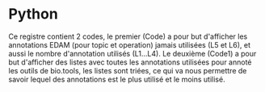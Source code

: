 # Python
Ce registre contient 2 codes, le premier (Code) a pour but d'afficher les annotations EDAM (pour topic et operation) jamais utilisées (L5 et L6), et aussi le nombre d'annotation 
utilisés (L1...L4).
Le deuxième (Code1) a pour but d'afficher des listes avec toutes les annotations utilisées pour annoté les outils de bio.tools, les listes sont triées, ce qui 
va nous permettre de savoir lequel des annotations est le plus utilisé et le moins utilisé.
